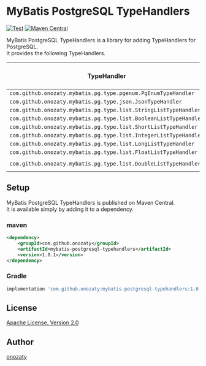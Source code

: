 # MyBatis PostgreSQL TypeHandlers

[![Test](https://github.com/onozaty/mybatis-postgresql-typehandlers/actions/workflows/test.yaml/badge.svg)](https://github.com/onozaty/mybatis-postgresql-typehandlers/actions/workflows/test.yaml)
[![Maven Central](https://maven-badges.herokuapp.com/maven-central/com.github.onozaty/mybatis-postgresql-typehandlers/badge.svg)](https://maven-badges.herokuapp.com/maven-central/com.github.onozaty/mybatis-postgresql-typehandlers)

MyBatis PostgreSQL TypeHandlers is a library for adding TypeHandlers for PostgreSQL.  
It provides the following TypeHandlers.

|TypeHandler                                                     |Java type      |PostgreSQL column type |
|----------------------------------------------------------------|---------------|-----------------------|
|`com.github.onozaty.mybatis.pg.type.pgenum.PgEnumTypeHandler`   |`enum`         |`enum`                 |
|`com.github.onozaty.mybatis.pg.type.json.JsonTypeHandler`       |`Object`       |`jsonb`                |
|`com.github.onozaty.mybatis.pg.type.list.StringListTypeHandler` |`List<String>` |`text[]`               |
|`com.github.onozaty.mybatis.pg.type.list.BooleanListTypeHandler`|`List<Boolean>`|`boolean[]`            |
|`com.github.onozaty.mybatis.pg.type.list.ShortListTypeHandler`  |`List<Short>`  |`smallint[]`           |
|`com.github.onozaty.mybatis.pg.type.list.IntegerListTypeHandler`|`List<Integer>`|`integer[]`            |
|`com.github.onozaty.mybatis.pg.type.list.LongListTypeHandler`   |`List<Long>`   |`bigint[]`             |
|`com.github.onozaty.mybatis.pg.type.list.FloatListTypeHandler`  |`List<Float>`  |`real[]`               |
|`com.github.onozaty.mybatis.pg.type.list.DoubleListTypeHandler` |`List<Double>` |`double precision[]`   |

## Setup

MyBatis PostgreSQL TypeHandlers is published on Maven Central.  
It is available simply by adding it to a dependency.

### maven

```xml
<dependency>
    <groupId>com.github.onozaty</groupId>
    <artifactId>mybatis-postgresql-typehandlers</artifactId>
    <version>1.0.1</version>
</dependency>
```

### Gradle

```groovy
implementation 'com.github.onozaty:mybatis-postgresql-typehandlers:1.0.1'
```

## License

[Apache License, Version 2\.0](https://www.apache.org/licenses/LICENSE-2.0)

## Author

[onozaty](https://github.com/onozaty)


